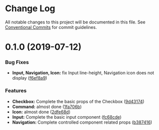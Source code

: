 # Change Log

All notable changes to this project will be documented in this file.
See [Conventional Commits](https://conventionalcommits.org) for commit guidelines.

# 0.1.0 (2019-07-12)


### Bug Fixes

* **Input, Navigation, Icon:** fix Input line-height, Navigation icon does not display ([f6ef8a9](https://github.com/chenyueban/fluent-ui/commit/f6ef8a9))


### Features

* **Checkbox:** Complete the basic props of the Checkbox ([9d43174](https://github.com/chenyueban/fluent-ui/commit/9d43174))
* **Command:** almost done ([1fa706b](https://github.com/chenyueban/fluent-ui/commit/1fa706b))
* **Icon:** almost done ([2dfe68d](https://github.com/chenyueban/fluent-ui/commit/2dfe68d))
* **Input:** Complete the basic input component ([fc68cde](https://github.com/chenyueban/fluent-ui/commit/fc68cde))
* **Navigation:** Complete controlled component related props ([b387416](https://github.com/chenyueban/fluent-ui/commit/b387416))
